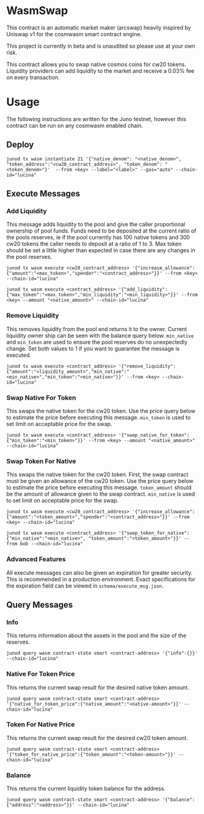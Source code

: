 # WasmSwap

This contract is an automatic market maker (arcswap) heavily inspired by Uniswap v1 for the cosmwasm smart contract engine.

This project is currently in beta and is unaudited so please use at your own risk.

This contract allows you to swap native cosmos coins for cw20 tokens. Liquidity providers can add liquidity to the market and receive a 0.03% fee on every transaction.

# Usage

The following instructions are written for the Juno testnet, however this contract can be run on any cosmwasm enabled chain.

## Deploy
```junod tx wasm instantiate 21 '{"native_denom": "<native_denom>", "token_address":"<cw20_contract_address>", "token_denom": "<token_denom>"}'  --from <key> --label="<label>" --gas="auto" --chain-id="lucina"```

## Execute Messages

### Add Liquidity

This message adds liquidity to the pool and give the caller proportional ownership of pool funds. Funds need to be deposited at the current ratio of the pools reserves, ie if the pool currently has 100 native tokens and 300 cw20 tokens the caller needs to deposit at a ratio of 1 to 3. Max token should be set a little higher than expected in case there are any changes in the pool reserves.

```junod tx wasm execute <cw20_contract_address> '{"increase_allowance":{"amount":"<max_token>","spender":"<contract_address>"}}' --from <key> --chain-id="lucina"```

```junod tx wasm execute <contract_address> '{"add_liquidity":{"max_token":"<max_token>","min_liquidity":"<min_liquidity>"}}' --from <key> --amount "<native_amount>" --chain-id="lucina"```

### Remove Liquidity

This removes liquidity from the pool and returns it to the owner. Current liquidity owner ship can be seen with the balance query below. `min_native` and `min_token` are used to ensure the pool reserves do no unexpectedly change. Set both values to 1 if you want to guarantee the message is executed.

```junod tx wasm execute <contract_address> '{"remove_liquidity":{"amount":"<liquidity_amount>","min_native":"<min_native>","min_token":"<min_native>"}}' --from <key> --chain-id="lucina"```

### Swap Native For Token

This swaps the native token for the cw20 token. Use the price query below to estimate the price before executing this message. `min_token` is used to set limit on acceptable price for the swap.

```junod tx wasm execute <contract_address> '{"swap_native_for_token":{"min_token":"<min_token>"}}' --from <key> --amount "<native_amount>" --chain-id="lucina"```

### Swap Token For Native

This swaps the native token for the cw20 token. First, the swap contract must be given an allowance of the cw20 token. Use the price query below to estimate the price before executing this message. `token_amount` should be the amount of allowance given to the swap contract. `min_native` is used to set limit on acceptable price for the swap.

```junod tx wasm execute <cw20_contract_address> '{"increase_allowance":{"amount":"<token_amount>","spender":"<contract_address>"}}' --from <key> --chain-id="lucina"```

```junod tx wasm execute <contract_address> '{"swap_token_for_native":{"min_native":"<min_native>", "token_amount":"<token_amount>"}}' --from bob --chain-id="lucina"```

### Advanced Features

All execute messages can also be given an expiration for greater security. This is recommended in a production environment. Exact specifications for the expiration field can be viewed in `schema/execute_msg.json`.

## Query Messages

### Info

This returns information about the assets in the pool and the size of the reserves.

```junod query wasm contract-state smart <contract-address> '{"info":{}}' --chain-id="lucina"```

### Native For Token Price

This returns the current swap result for the desired native token amount.

```junod query wasm contract-state smart <contract-address> '{"native_for_token_price":{"native_amount":"<native-amount>"}}' --chain-id="lucina"```

### Token For Native Price

This returns the current swap result for the desired cw20 token amount.

```junod query wasm contract-state smart <contract-address> '{"token_for_native_price":{"token_amount":"<token-amount>"}}' --chain-id="lucina"```

### Balance

This returns the current liquidity token balance for the address.

```junod query wasm contract-state smart <contract-address> '{"balance":{"address":"<address>"}}' --chain-id="lucina"```
